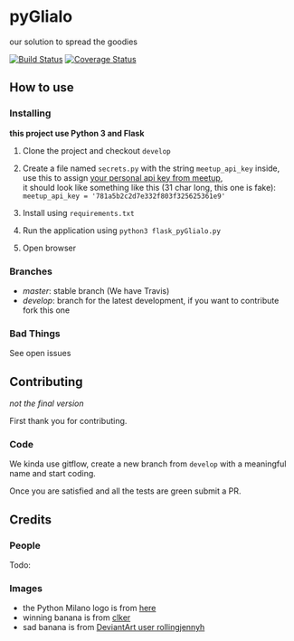 # pyGlialo
our solution to spread the goodies

[![Build Status](https://travis-ci.org/PythonMilano/pyGlialo.svg?branch=master)](https://travis-ci.org/PythonMilano/pyGlialo) [![Coverage Status](https://coveralls.io/repos/github/PythonMilano/pyGlialo/badge.svg?branch=master)](https://coveralls.io/github/PythonMilano/pyGlialo?branch=master)

## How to use
### Installing

__this project use Python 3 and Flask__

 1. Clone the project and checkout `develop`

 1. Create a file named `secrets.py` with the string `meetup_api_key` inside, use this to assign
[your personal api key from meetup](https://secure.meetup.com/it/meetup_api/key/),  
it should look like something like this (31 char long, this one is fake): ```meetup_api_key = '781a5b2c2d7e332f803f325625361e9'```

 1. Install using `requirements.txt`

1. Run the application using `python3 flask_pyGlialo.py`

1. Open browser

### Branches

 - _master_: stable branch (We have Travis)
 - _develop_: branch for the latest development, if you want to contribute fork this one

### Bad Things

See open issues

## Contributing
_not the final version_

First thank you for contributing.

### Code
We kinda use gitflow, create a new branch from `develop` with a meaningful name and start coding.  

Once you are satisfied and all the tests are green submit a PR.

## Credits

### People
Todo:

### Images
- the Python Milano logo is from [here](https://github.com/PythonMilano/logo)
- winning banana is from [clker](http://www.clker.com/clipart-52027.html)
- sad banana is from [DeviantArt user rollingjennyh](http://rollingjennyh.deviantart.com/art/Sad-Banana-352394110)

